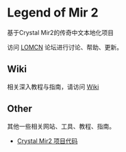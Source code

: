 # Legend of Mir 2

基于Crystal Mir2的传奇中文本地化项目

访问 [LOMCN](http://www.lomcn.org/forum/forumdisplay.php?633) 论坛进行讨论、帮助、更新。

## Wiki

相关深入教程与指南，请访问 [Wiki](http://wiki.mironline.co.uk)

## Other

其他一些相关网站、工具、教程、指南。

 - [Crystal Mir2 项目代码](https://github.com/Suprcode/mir2.git)
 
